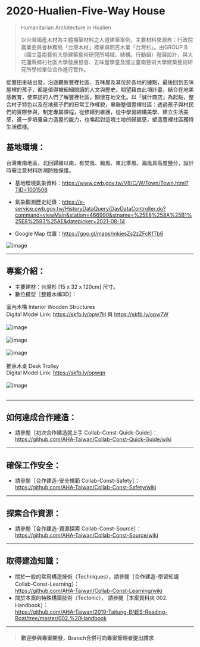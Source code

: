 # 2020-Hualien-Five-Way House

>Humanitarian Architecture in Hualien<br/>
>
>以台灣國產木材為主體構築材料之人道建築案例，主要材料來源自：行政院農業委員會林務局「台灣木材」標章與明吉木業「台灣杉」。由GROUP B（國立臺南藝術⼤學建築藝術研究所場域。結構。⾏動組）發展設計，與大花蓮縣鄉村社區⼤學發展協會、五味屋學童及國立臺南藝術⼤學建築藝術研究所學校單位合作進行實作。<br/>

從豐⽥⾞站出發，沿途觀察豐裡社區、五味屋及其位於各地的據點，最後回到五味屋裡的孩⼦，都是值得被細細閱讀的⼈⽂與歷史。期望藉由此項計畫，結合在地美感教育，使來訪的⼈們了解豐裡社區，關懷在地⽂化。以「誠什商店」為起點，整合村⼦特⾊以及在地孩⼦們的⽇常⼯作樣貌，串聯整個豐裡社區：透過孩⼦與村⺠們的實際參與，制定專屬課程，從修繕到維護，從中學習結構美學、建立⽣活美感，進⼀步培養⾃⼒造屋的能⼒，也喚起對這塊⼟地的歸屬感，塑造豐裡社區獨特⽣活模樣。<br/>


## 基地環境：<br/>
台灣東南地區，北回歸線以南，有焚風、颱風、東北季風，海風具高度鹽分，設計時需注意材料防潮防蝕保護。<br/>
* 基地環境氣象資料：https://www.cwb.gov.tw/V8/C/W/Town/Town.html?TID=1001506 <br/>
* 氣象觀測歷史紀錄：https://e-service.cwb.gov.tw/HistoryDataQuery/DayDataController.do?command=viewMain&station=466990&stname=%25E8%258A%25B1%25E8%2593%25AE&datepicker=2021-08-14<br/>

* Google Map 位置：https://goo.gl/maps/mkiesZs2zZFcKfTb6<br/>

![image](https://github.com/linghsuanh/2020_Hualian_Five-Way-House/blob/main/001.%20Blueprint/README%20IMAGE%20(Sketchfab%2BGMap)/FWH_GMap.png)
***
## 專案介紹：<br/>

* 主要建材：台灣杉 [15 x 32 x 120cm] 尺寸。
* 數位模型［整體木構3D］：

室內木構 Interior Wooden Structures<br/>
Digital Model Link: https://skfb.ly/opw7H 與 https://skfb.ly/opw7W
<br/>
<br/>
![image](https://github.com/linghsuanh/2020_Hualian_Five-Way-House/blob/main/001.%20Blueprint/README%20IMAGE%20(Sketchfab%2BGMap)/FWH_Sketchfab_Model/FWH_Sketchfab_Model_01.png)
<br/>
<br/>
![image](https://github.com/linghsuanh/2020_Hualian_Five-Way-House/blob/main/001.%20Blueprint/README%20IMAGE%20(Sketchfab%2BGMap)/FWH_Sketchfab_Model/FWH_Sketchfab_Model_02.png)
<br/>
<br/>
![image](https://github.com/linghsuanh/2020_Hualian_Five-Way-House/blob/main/001.%20Blueprint/README%20IMAGE%20(Sketchfab%2BGMap)/FWH_Sketchfab_Model/FWH_Sketchfab_Model_03.png)
<br/>
<br/>
推車木桌 Desk Trolley<br/>
Digital Model Link: https://skfb.ly/opwqn
<br/>
<br/>
![image](https://github.com/linghsuanh/2020_Hualian_Five-Way-House/blob/main/001.%20Blueprint/README%20IMAGE%20(Sketchfab%2BGMap)/FWH_Sketchfab_Model/FWH_Sketchfab_Desk_Model.png)
<br/>
<br/>
***
## 如何達成合作建造：<br/>
* 請參閱［初次合作建造就上手 Collab-Const-Quick-Guide］：<br/>
https://github.com/AHA-Taiwan/Collab-Const-Quick-Guide/wiki <br/>
***
## 確保工作安全：<br/>
* 請參閱［合作建造-安全規範 Collab-Const-Safety］：<br/>
https://github.com/AHA-Taiwan/Collab-Const-Safety/wiki <br/>
***
## 探索合作資源：<br/>
* 請參閱［合作建造-資源探索 Collab-Const-Source］：<br/>
https://github.com/AHA-Taiwan/Collab-Const-Source/wiki <br/>
***
## 取得建造知識：<br/>
* 關於一般的常用構造技術（Techniques），請參閱［合作建造-學習知識 Collab-Const-Learning］：<br/>
https://github.com/AHA-Taiwan/Collab-Const-Learning/wiki <br/>
* 關於本案的特殊構築技術（Tectonic）， 請參閱［本案資料夾 002. Handbook］：<br/>
https://github.com/AHA-Taiwan/2019-Taitung-BNES-Reading-Boat/tree/master/002.%20Handbook <br/>
***

> #### 歡迎參與專案開發，Branch合併可向專案管理者提出請求

